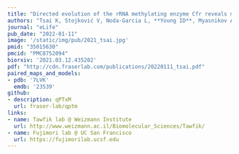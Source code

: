 ```yaml
---
title: "Directed evolution of the rRNA methylating enzyme Cfr reveals molecular basis of antibiotic resistance."
authors: "Tsai K, Stojković V, Noda-Garcia L, **Young ID**, Myasnikov AG, Kleinman J, Palla A, Floor SN, Frost A, **Fraser JS**, Tawfik DS, Fujimori DG."
journal: "eLife"
pub_date: "2022-01-11"
image: '/static/img/pub/2021_tsai.jpg'
pmid: "35015630"
pmcid: "PMC8752094"
biorxiv: '2021.03.12.435202'
pdf: "http://cdn.fraserlab.com/publications/20220111_tsai.pdf"
paired_maps_and_models:
- pdb: '7LVK'
  emdb: '23539'
github:
- description: qPTxM
  url: fraser-lab/qptm
links:
- name: Tawfik lab @ Weizmann Institute
  url: http://www.weizmann.ac.il/Biomolecular_Sciences/Tawfik/
- name: Fujimori lab @ UC San Francisco
  url: https://fujimorilab.ucsf.edu
---
```

